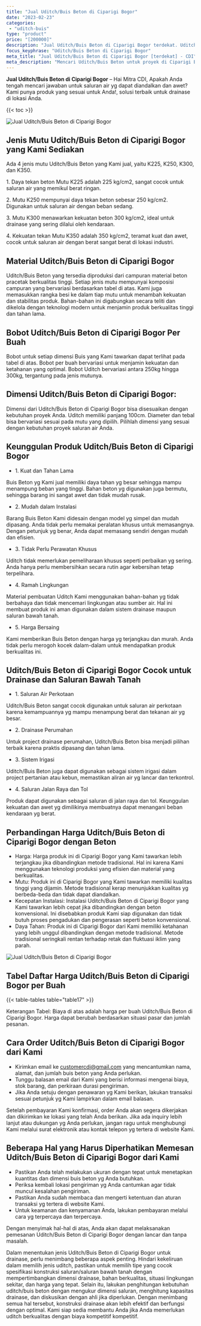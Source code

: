 ```yaml
---
title: "Jual Uditch/Buis Beton di Ciparigi Bogor"
date: "2023-02-23"
categories:
 - "uditch-buis"
type: "product"
price: "[200000]"
description: "Jual Uditch/Buis Beton di Ciparigi Bogor terdekat. Uditch/Buis Beton ini umumnya dipakai dalam project konstruksi sebagai saluran pembuangan yang handal dan optimal. Hubungi kami untuk keterangan lebih lanjut."
focus_keyphrase: "Uditch/Buis Beton di Ciparigi Bogor"
meta_title: "Jual Uditch/Buis Beton di Ciparigi Bogor [terdekat] - CDI"
meta_description: "Mencari Uditch/Buis Beton untuk proyek di Ciparigi Bogor? Kami memiliki Uditch/Buis Beton yang berkualitas untuk infrastruktur saluran pembuangan. Dapatkan penawaran terbaik sekarang."
---
```


**Jual Uditch/Buis Beton di Ciparigi Bogor** – Hai Mitra CDI, Apakah Anda tengah mencari jawaban untuk saluran air yg dapat diandalkan dan awet? Kami punya produk yang sesuai untuk Anda!, solusi terbaik untuk drainase di lokasi Anda.

{{< toc >}}

![Jual Uditch/Buis Beton di Ciparigi Bogor](/images/uditch-buis/uditch-beton-08.jpg)

## Jenis Mutu Uditch/Buis Beton di Ciparigi Bogor yang Kami Sediakan

Ada 4 jenis mutu Uditch/Buis Beton yang Kami jual, yaitu K225, K250, K300, dan K350.

1\. Daya tekan beton Mutu K225 adalah 225 kg/cm2, sangat cocok untuk saluran air yang memikul berat ringan.

2\. Mutu K250 mempunyai daya tekan beton sebesar 250 kg/cm2. Digunakan untuk saluran air dengan beban sedang.

3\. Mutu K300 menawarkan kekuatan beton 300 kg/cm2, ideal untuk drainase yang sering dilalui oleh kendaraan.

4\. Kekuatan tekan Mutu K350 adalah 350 kg/cm2, teramat kuat dan awet, cocok untuk saluran air dengan berat sangat berat di lokasi industri.

## Material Uditch/Buis Beton di Ciparigi Bogor

Uditch/Buis Beton yang tersedia diproduksi dari campuran material beton pracetak berkualitas tinggi. Setiap jenis mutu mempunyai komposisi campuran yang bervariasi berdasarkan tabel di atas. Kami juga memasukkan rangka besi ke dalam tiap mutu untuk menambah kekuatan dan stabilitas produk. Bahan-bahan ini digabungkan secara teliti dan dikelola dengan teknologi modern untuk menjamin produk berkualitas tinggi dan tahan lama.

## Bobot Uditch/Buis Beton di Ciparigi Bogor Per Buah

Bobot untuk setiap dimensi Buis yang Kami tawarkan dapat terlihat pada tabel di atas. Bobot per buah bervariasi untuk menjamin kekuatan dan ketahanan yang optimal. Bobot Uditch bervariasi antara 250kg hingga 300kg, tergantung pada jenis mutunya.

## Dimensi Uditch/Buis Beton di Ciparigi Bogor:

Dimensi dari Uditch/Buis Beton di Ciparigi Bogor bisa disesuaikan dengan kebutuhan proyek Anda. Uditch memiliki panjang 100cm. Diameter dan tebal bisa bervariasi sesuai pada mutu yang dipilih. Pilihlah dimensi yang sesuai dengan kebutuhan proyek saluran air Anda.

## Keunggulan Produk Uditch/Buis Beton di Ciparigi Bogor

*   1\. Kuat dan Tahan Lama

Buis Beton yg Kami jual memiliki daya tahan yg besar sehingga mampu menampung beban yang tinggi. Bahan beton yg digunakan juga bermutu, sehingga barang ini sangat awet dan tidak mudah rusak.
*   2\. Mudah dalam Instalasi

Barang Buis Beton Kami didesain dengan model yg simpel dan mudah dipasang. Anda tidak perlu memakai peralatan khusus untuk memasangnya. Dengan petunjuk yg benar, Anda dapat memasang sendiri dengan mudah dan efisien.
*   3\. Tidak Perlu Perawatan Khusus

Uditch tidak memerlukan pemeliharaan khusus seperti perbaikan yg sering. Anda hanya perlu membersihkan secara rutin agar kebersihan tetap terpelihara.
*   4\. Ramah Lingkungan

Material pembuatan Uditch Kami menggunakan bahan-bahan yg tidak berbahaya dan tidak mencemari lingkungan atau sumber air. Hal ini membuat produk ini aman digunakan dalam sistem drainase maupun saluran bawah tanah.
*   5\. Harga Bersaing

Kami memberikan Buis Beton dengan harga yg terjangkau dan murah. Anda tidak perlu merogoh kocek dalam-dalam untuk mendapatkan produk berkualitas ini.

## Uditch/Buis Beton di Ciparigi Bogor Cocok untuk Drainase dan Saluran Bawah Tanah

*   1\. Saluran Air Perkotaan

Uditch/Buis Beton sangat cocok digunakan untuk saluran air perkotaan karena kemampuannya yg mampu menampung berat dan tekanan air yg besar.
*   2\. Drainase Perumahan

Untuk project drainase perumahan, Uditch/Buis Beton bisa menjadi pilihan terbaik karena praktis dipasang dan tahan lama.
*   3\. Sistem Irigasi

Uditch/Buis Beton juga dapat digunakan sebagai sistem irigasi dalam project pertanian atau kebun, memastikan aliran air yg lancar dan terkontrol.
*   4\. Saluran Jalan Raya dan Tol

Produk dapat digunakan sebagai saluran di jalan raya dan tol. Keunggulan kekuatan dan awet yg dimilikinya membuatnya dapat menangani beban kendaraan yg berat.

## Perbandingan Harga Uditch/Buis Beton di Ciparigi Bogor dengan Beton

*   Harga: Harga produk ini di Ciparigi Bogor yang Kami tawarkan lebih terjangkau jika dibandingkan metode tradisional. Hal ini karena Kami menggunakan teknologi produksi yang efisien dan material yang berkualitas.
*   Mutu: Produk ini di Ciparigi Bogor yang Kami tawarkan memiliki kualitas tinggi yang dijamin. Metode tradisional kerap menunjukkan kualitas yg berbeda-beda dan tidak dapat diandalkan.
*   Kecepatan Instalasi: Instalasi Uditch/Buis Beton di Ciparigi Bogor yang Kami tawarkan lebih cepat jika dibandingkan dengan beton konvensional. Ini disebabkan produk Kami siap digunakan dan tidak butuh proses pengadukan dan pengerasan seperti beton konvensional.
*   Daya Tahan: Produk ini di Ciparigi Bogor dari Kami memiliki ketahanan yang lebih unggul dibandingkan dengan metode tradisional. Metode tradisional seringkali rentan terhadap retak dan fluktuasi iklim yang parah.

![Jual Uditch/Buis Beton di Ciparigi Bogor](/images/uditch-buis/buis-beton-16.jpg)

## Tabel Daftar Harga Uditch/Buis Beton di Ciparigi Bogor per Buah

{{< table-tables table="table17" >}}

Keterangan Tabel: Biaya di atas adalah harga per buah Uditch/Buis Beton di Ciparigi Bogor. Harga dapat berubah berdasarkan situasi pasar dan jumlah pesanan.

## Cara Order Uditch/Buis Beton di Ciparigi Bogor dari Kami

*   Kirimkan email ke customercdi@gmail.com yang mencantumkan nama, alamat, dan jumlah buis beton yang Anda perlukan.
*   Tunggu balasan email dari Kami yang berisi informasi mengenai biaya, stok barang, dan perkiraan durasi pengiriman.
*   Jika Anda setuju dengan penawaran yg Kami berikan, lakukan transaksi sesuai petunjuk yg Kami lampirkan dalam email balasan.

Setelah pembayaran Kami konfirmasi, order Anda akan segera dikerjakan dan dikirimkan ke lokasi yang telah Anda berikan. Jika ada inquiry lebih lanjut atau dukungan yg Anda perlukan, jangan ragu untuk menghubungi Kami melalui surat elektronik atau kontak telepon yg tertera di website Kami.

## Beberapa Hal yang Harus Diperhatikan Memesan Uditch/Buis Beton di Ciparigi Bogor dari Kami

*   Pastikan Anda telah melakukan ukuran dengan tepat untuk menetapkan kuantitas dan dimensi buis beton yg Anda butuhkan.
*   Periksa kembali lokasi pengiriman yg Anda cantumkan agar tidak muncul kesalahan pengiriman.
*   Pastikan Anda sudah membaca dan mengerti ketentuan dan aturan transaksi yg tertera di website Kami.
*   Untuk keamanan dan kenyamanan Anda, lakukan pembayaran melalui cara yg terpercaya dan terpercaya.

Dengan menyimak hal-hal di atas, Anda akan dapat melaksanakan pemesanan Uditch/Buis Beton di Ciparigi Bogor dengan lancar dan tanpa masalah.

Dalam menentukan jenis Uditch/Buis Beton di Ciparigi Bogor untuk drainase, perlu menimbang beberapa aspek penting. Hindari kekeliruan dalam memilih jenis uditch, pastikan untuk memilih tipe yang cocok spesifikasi konstruksi saluran/saluran bawah tanah dengan mempertimbangkan dimensi drainase, bahan berkualitas, situasi lingkungan sekitar, dan harga yang tepat. Selain itu, lakukan penghitungan kebutuhan uditch/buis beton dengan mengukur dimensi saluran, menghitung kapasitas drainase, dan diskusikan dengan ahli jika diperlukan. Dengan menimbang semua hal tersebut, konstruksi drainase akan lebih efektif dan berfungsi dengan optimal. Kami siap sedia membantu Anda jika Anda memerlukan uditch berkualitas dengan biaya kompetitif kompetitif.